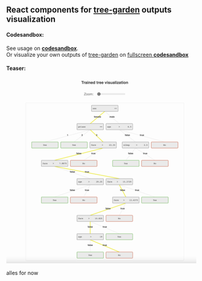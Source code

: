 ## React components  for [tree-garden](https://github.com/miob-miob/treeGarden) outputs visualization


#### Codesandbox:

See usage on [**codesandbox**](https://codesandbox.io/s/nostalgic-water-eozhj6?file=/src/App.js).  
Or visualize your own outputs of [tree-garden](https://github.com/miob-miob/treeGarden)  on [fullscreen **codesandbox**](https://eozhj6.csb.app/)


#### Teaser:

![image info](./assets/TreeGardenVisualization.png)


alles for now
